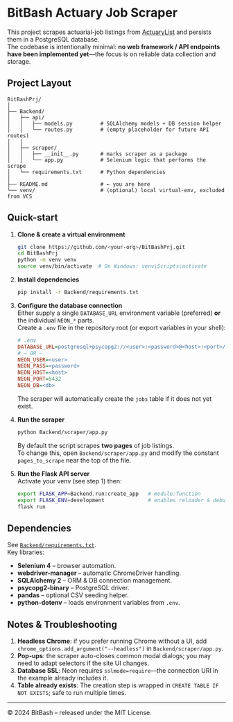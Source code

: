 # BitBash Actuary Job Scraper

This project scrapes actuarial-job listings from [ActuaryList](https://www.actuarylist.com/) and persists them in a PostgreSQL database.  
The codebase is intentionally minimal: **no web framework / API endpoints have been implemented yet**—the focus is on reliable data collection and storage.

## Project Layout
```
BitBashPrj/
│
├── Backend/
│   ├── api/
│   │   ├── models.py         # SQLAlchemy models + DB session helper
│   │   └── routes.py         # (empty placeholder for future API routes)
│   │
│   ├── scraper/
│   │   ├── __init__.py       # marks scraper as a package
│   │   └── app.py            # Selenium logic that performs the scrape
│   └── requirements.txt      # Python dependencies
│
├── README.md                 # ← you are here
└── venv/                     # (optional) local virtual-env, excluded from VCS
```

## Quick-start
1. **Clone & create a virtual environment**
   ```bash
   git clone https://github.com/<your-org>/BitBashPrj.git
   cd BitBashPrj
   python -m venv venv
   source venv/bin/activate  # On Windows: venv\Scripts\activate
   ```

2. **Install dependencies**
   ```bash
   pip install -r Backend/requirements.txt
   ```

3. **Configure the database connection**  
   Either supply a single `DATABASE_URL` environment variable (preferred) **or** the individual `NEON_*` parts.  
   Create a `.env` file in the repository root (or export variables in your shell):
   ```ini
   # .env
   DATABASE_URL=postgresql+psycopg2://<user>:<password>@<host>:<port>/<db>?sslmode=require
   # – OR –
   NEON_USER=<user>
   NEON_PASS=<password>
   NEON_HOST=<host>
   NEON_PORT=5432
   NEON_DB=<db>
   ```
   The scraper will automatically create the `jobs` table if it does not yet exist.

4. **Run the scraper**
   ```bash
   python Backend/scraper/app.py
   ```
   By default the script scrapes **two pages** of job listings.  
   To change this, open `Backend/scraper/app.py` and modify the constant `pages_to_scrape` near the top of the file.

5. **Run the Flask API server**  
   Activate your venv (see step&nbsp;1) then:
   ```bash
   export FLASK_APP=Backend.run:create_app   # module:function
   export FLASK_ENV=development              # enables reloader & debugger
   flask run
   ```

## Dependencies
See [`Backend/requirements.txt`](Backend/requirements.txt).  
Key libraries:
- **Selenium 4** – browser automation.
- **webdriver-manager** – automatic ChromeDriver handling.
- **SQLAlchemy 2** – ORM & DB connection management.
- **psycopg2-binary** – PostgreSQL driver.
- **pandas** – optional CSV seeding helper.
- **python-dotenv** – loads environment variables from `.env`.

## Notes & Troubleshooting
1. **Headless Chrome**: if you prefer running Chrome without a UI, add `chrome_options.add_argument("--headless")` in `Backend/scraper/app.py`.
2. **Pop-ups**: the scraper auto-closes common modal dialogs; you may need to adapt selectors if the site UI changes.
3. **Database SSL**: Neon requires `sslmode=require`—the connection URI in the example already includes it.
4. **Table already exists**: The creation step is wrapped in `CREATE TABLE IF NOT EXISTS`; safe to run multiple times.

---
© 2024 BitBash – released under the MIT License. 